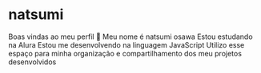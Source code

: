 # natsumi
Boas vindas ao meu perfil 💙 Meu nome é natsumi osawa   Estou estudando na Alura Estou me desenvolvendo na linguagem JavaScript Utilizo esse espaço para minha organização e compartilhamento dos meu projetos desenvolvidos
